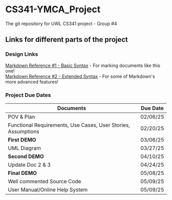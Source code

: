 # CS341-YMCA_Project
The git repository for UWL CS341 project - Group #4

## Links for different parts of the project
### Design Links
[Markdown Reference #1 - Basic Syntax](https://www.markdownguide.org/basic-syntax/) - For marking documents like this one!  
[Markdown Reference #2 - Extended Syntax](https://www.markdownguide.org/extended-syntax/) - For some of Markdown's more advanced features!  


### Project Due Dates
| Documents |                                                   Due Date |
|-----------|                                                  ----------|
|POV & Plan |                                                   02/06/25 |
|Functional Requirements, Use Cases, User Stories, Assumptions| 02/20/25 |
|**First DEMO**|                                                03/06/25 |
|UML Diagram|                                                   03/27/25 |
|**Second DEMO**|                                               04/10/25 |
|Update Doc 2 & 3|                                              04/24/25 |
|**Final DEMO**|                                                05/08/25 |
|Well commented Source Code|                                    05/09/25 |
|User Manual/Online Help System|                                05/09/25 |
